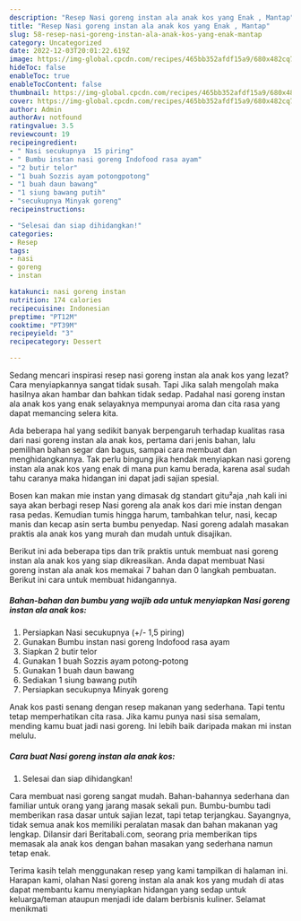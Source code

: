 ```yaml
---
description: "Resep Nasi goreng instan ala anak kos yang Enak , Mantap"
title: "Resep Nasi goreng instan ala anak kos yang Enak , Mantap"
slug: 58-resep-nasi-goreng-instan-ala-anak-kos-yang-enak-mantap
category: Uncategorized
date: 2022-12-03T20:01:22.619Z
image: https://img-global.cpcdn.com/recipes/465bb352afdf15a9/680x482cq70/nasi-goreng-instan-ala-anak-kos-foto-resep-utama.jpg
hideToc: false
enableToc: true
enableTocContent: false
thumbnail: https://img-global.cpcdn.com/recipes/465bb352afdf15a9/680x482cq70/nasi-goreng-instan-ala-anak-kos-foto-resep-utama.jpg
cover: https://img-global.cpcdn.com/recipes/465bb352afdf15a9/680x482cq70/nasi-goreng-instan-ala-anak-kos-foto-resep-utama.jpg
author: Admin
authorAv: notfound
ratingvalue: 3.5
reviewcount: 19
recipeingredient:
- " Nasi secukupnya  15 piring"
- " Bumbu instan nasi goreng Indofood rasa ayam"
- "2 butir telor"
- "1 buah Sozzis ayam potongpotong"
- "1 buah daun bawang"
- "1 siung bawang putih"
- "secukupnya Minyak goreng"
recipeinstructions:

- "Selesai dan siap dihidangkan!"
categories:
- Resep
tags:
- nasi
- goreng
- instan

katakunci: nasi goreng instan 
nutrition: 174 calories
recipecuisine: Indonesian
preptime: "PT12M"
cooktime: "PT39M"
recipeyield: "3"
recipecategory: Dessert

---
```



Sedang mencari inspirasi resep nasi goreng instan ala anak kos yang lezat? Cara menyiapkannya sangat tidak susah. Tapi Jika salah mengolah maka hasilnya akan hambar dan bahkan tidak sedap. Padahal nasi goreng instan ala anak kos yang enak selayaknya mempunyai aroma dan cita rasa yang dapat memancing selera kita.


Ada beberapa hal yang sedikit banyak berpengaruh terhadap kualitas rasa dari nasi goreng instan ala anak kos, pertama dari jenis bahan, lalu pemilihan bahan segar dan bagus, sampai cara membuat dan menghidangkannya. Tak perlu bingung jika hendak menyiapkan nasi goreng instan ala anak kos yang enak di mana pun kamu berada, karena asal sudah tahu caranya maka hidangan ini dapat jadi sajian spesial.

Bosen kan makan mie instan yang dimasak dg standart gitu²aja ,nah kali ini saya akan berbagi resep Nasi goreng ala anak kos dari mie instan dengan rasa pedas. Kemudian tumis hingga harum, tambahkan telur, nasi, kecap manis dan kecap asin serta bumbu penyedap. Nasi goreng adalah masakan praktis ala anak kos yang murah dan mudah untuk disajikan.


Berikut ini ada beberapa tips dan trik praktis untuk membuat nasi goreng instan ala anak kos yang siap dikreasikan. Anda dapat membuat Nasi goreng instan ala anak kos memakai 7 bahan dan 0 langkah pembuatan. Berikut ini cara untuk membuat hidangannya.

<!--inarticleads1-->

##### Bahan-bahan dan bumbu yang wajib ada untuk menyiapkan Nasi goreng instan ala anak kos:

1. Persiapkan  Nasi secukupnya (+/- 1,5 piring)
1. Gunakan  Bumbu instan nasi goreng Indofood rasa ayam
1. Siapkan 2 butir telor
1. Gunakan 1 buah Sozzis ayam potong-potong
1. Gunakan 1 buah daun bawang
1. Sediakan 1 siung bawang putih
1. Persiapkan secukupnya Minyak goreng


Anak kos pasti senang dengan resep makanan yang sederhana. Tapi tentu tetap memperhatikan cita rasa. Jika kamu punya nasi sisa semalam, mending kamu buat jadi nasi goreng. Ini lebih baik daripada makan mi instan melulu. 

<!--inarticleads2-->

##### Cara buat Nasi goreng instan ala anak kos:


1. Selesai dan siap dihidangkan!

Cara membuat nasi goreng sangat mudah. Bahan-bahannya sederhana dan familiar untuk orang yang jarang masak sekali pun. Bumbu-bumbu tadi memberikan rasa dasar untuk sajian lezat, tapi tetap terjangkau. Sayangnya, tidak semua anak kos memiliki peralatan masak dan bahan makanan yag lengkap. Dilansir dari Beritabali.com, seorang pria memberikan tips memasak ala anak kos dengan bahan masakan yang sederhana namun tetap enak. 

Terima kasih telah menggunakan resep yang kami tampilkan di halaman ini. Harapan kami, olahan Nasi goreng instan ala anak kos yang mudah di atas dapat membantu kamu menyiapkan hidangan yang sedap untuk keluarga/teman ataupun menjadi ide dalam berbisnis kuliner. Selamat menikmati
